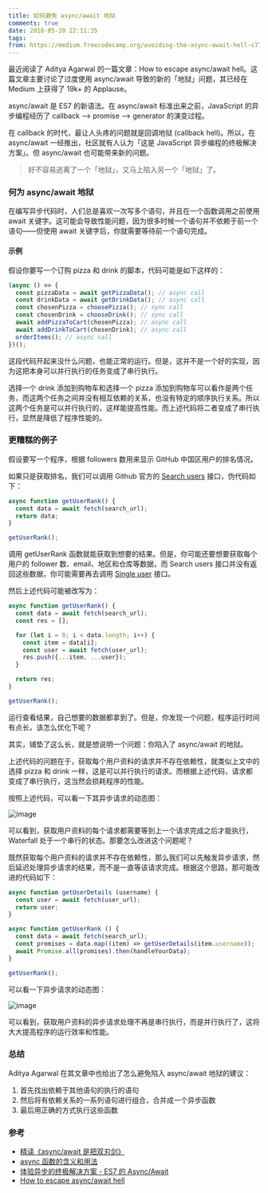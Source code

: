 ```yaml
---
title: 如何避免 async/await 地狱
comments: true
date: 2018-05-20 22:11:35
tags:
from: https://medium.freecodecamp.org/avoiding-the-async-await-hell-c77a0fb71c4c
---
```


最近阅读了 Aditya Agarwal 的一篇文章：How to escape async/await hell。这篇文章主要讨论了过度使用 async/await 导致的新的「地狱」问题，其已经在 Medium 上获得了 19k+ 的 Applause。

<!-- more -->

<div class="tip">
  async/await 是 ES7 的新语法。在 async/await 标准出来之前，JavaScript 的异步编程经历了 callback --> promise --> generator 的演变过程。
</div>

在 callback 的时代，最让人头疼的问题就是回调地狱 (callback hell)。所以，在 async/await 一经推出，社区就有人认为「这是 JavaScript 异步编程的终极解决方案」。但 async/await 也可能带来新的问题。

> 好不容易逃离了一个「地狱」，又马上陷入另一个「地狱」了。

### 何为 async/await 地狱

在编写异步代码时，人们总是喜欢一次写多个语句，并且在一个函数调用之前使用 await 关键字。这可能会导致性能问题，因为很多时候一个语句并不依赖于前一个语句——但使用 await 关键字后，你就需要等待前一个语句完成。

#### 示例

假设你要写一个订购 pizza 和 drink 的脚本，代码可能是如下这样的：

```js
(async () => {
  const pizzaData = await getPizzaData(); // async call
  const drinkData = await getDrinkData(); // async call
  const chosenPizza = choosePizza(); // sync call
  const chosenDrink = chooseDrink(); // sync call
  await addPizzaToCart(chosenPizza); // async call
  await addDrinkToCart(chosenDrink); // async call
  orderItems(); // async call
})();
```

这段代码开起来没什么问题，也能正常的运行。但是，这并不是一个好的实现，因为这把本身可以并行执行的任务变成了串行执行。

选择一个 drink 添加到购物车和选择一个 pizza 添加到购物车可以看作是两个任务，而这两个任务之间并没有相互依赖的关系，也没有特定的顺序执行关系。所以这两个任务是可以并行执行的，这样能提高性能。而上述代码将二者变成了串行执行，显然是降低了程序性能的。

### 更糟糕的例子

假设要写一个程序，根据 followers 数用来显示 GitHub 中国区用户的排名情况。

如果只是获取排名，我们可以调用 Github 官方的 [Search users](https://developer.github.com/v3/search/#search-users) 接口，伪代码如下：

```js
async function getUserRank() {
  const data = await fetch(search_url);
  return data;
}

getUserRank();
```

调用 getUserRank 函数就能获取到想要的结果。但是，你可能还要想要获取每个用户的 follower 数、email、地区和仓库等数据，而 Search users 接口并没有返回这些数据，你可能需要再去调用 [Single user](https://developer.github.com/v3/users/#get-a-single-user) 接口。

然后上述代码可能被改写为：

```js
async function getUserRank() {
  const data = await fetch(search_url);
  const res = [];

  for (let i = 0; i < data.length; i++) {
    const item = data[i];
    const user = await fetch(user_url);
    res.push({...item, ...user});
  }

  return res;
}

getUserRank();
```

运行查看结果，自己想要的数据都拿到了。但是，你发现一个问题，程序运行时间有点长，该怎么优化下呢？

其实，铺垫了这么长，就是想说明一个问题：你陷入了 async/await 的地狱。

上述代码的问题在于，获取每个用户资料的请求并不存在依赖性，就类似上文中的选择 pizza 和 drink 一样，这是可以并行执行的请求。而根据上述代码，请求都变成了串行执行，这当然会损耗程序的性能。

按照上述代码，可以看一下其异步请求的动态图：

![image](https://user-images.githubusercontent.com/7871813/40270076-c08ec820-5bb9-11e8-8470-5e716e87dc76.gif)

可以看到，获取用户资料的每个请求都需要等到上一个请求完成之后才能执行，Waterfall 处于一个串行的状态。那要怎么改进这个问题呢？

既然获取每个用户资料的请求并不存在依赖性，那么我们可以先触发异步请求，然后延迟处理异步请求的结果，而不是一直等该请求完成。根据这个思路，那可能改进的代码如下：

```js
async function getUserDetails (username) {
  const user = await fetch(user_url);
  return user;
}

async function getUserRank () {
  const data = await fetch(search_url);
  const promises = data.map((item) => getUserDetails(item.username));
  await Promise.all(promises).then(handleYourData);
}

getUserRank();
```

可以看一下异步请求的动态图：

![image](https://user-images.githubusercontent.com/7871813/40270077-c2536602-5bb9-11e8-9438-a15ac05b41e0.gif)

可以看到，获取用户资料的异步请求处理不再是串行执行，而是并行执行了，这将大大提高程序的运行效率和性能。

### 总结

Aditya Agarwal 在其文章中也给出了怎么避免陷入 async/await 地狱的建议：

1. 首先找出依赖于其他语句的执行的语句
2. 然后将有依赖关系的一系列语句进行组合，合并成一个异步函数
3. 最后用正确的方式执行这些函数

### 参考

* [精读《async/await 是把双刃剑》](https://github.com/dt-fe/weekly/blob/master/55.%E7%B2%BE%E8%AF%BB%E3%80%8Aasync%20await%20%E6%98%AF%E6%8A%8A%E5%8F%8C%E5%88%83%E5%89%91%E3%80%8B.md)
* [async 函数的含义和用法](http://www.ruanyifeng.com/blog/2015/05/async.html)
* [体验异步的终极解决方案 - ES7 的 Async/Await](https://cnodejs.org/topic/5640b80d3a6aa72c5e0030b6)
* [How to escape async/await hell](https://github.com/dwqs/blog/issues/65)
